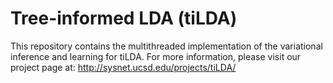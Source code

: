 Tree-informed LDA (tiLDA)
=========================

This repository contains the multithreaded implementation of the variational inference and learning for tiLDA.
For more information, please visit our project page at:
http://sysnet.ucsd.edu/projects/tiLDA/



